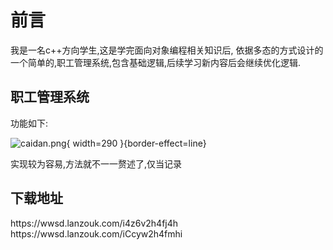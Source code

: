 # 前言
我是一名c++方向学生,这是学完面向对象编程相关知识后, 依据多态的方式设计的一个简单的,职工管理系统,包含基础逻辑,后续学习新内容后会继续优化逻辑.

## 职工管理系统
功能如下:

![caidan.png](caidan.png){ width=290 }{border-effect=line}

实现较为容易,方法就不一一赘述了,仅当记录

## 下载地址
<tabs>
    <tab title="test">
        <code-block lang="plain text">https://wwsd.lanzouk.com/i4z6v2h4fj4h</code-block>
    </tab>
    <tab title="test">
<code-block lang="plain text">https://wwsd.lanzouk.com/iCcyw2h4fmhi</code-block>
    </tab>
</tabs>

